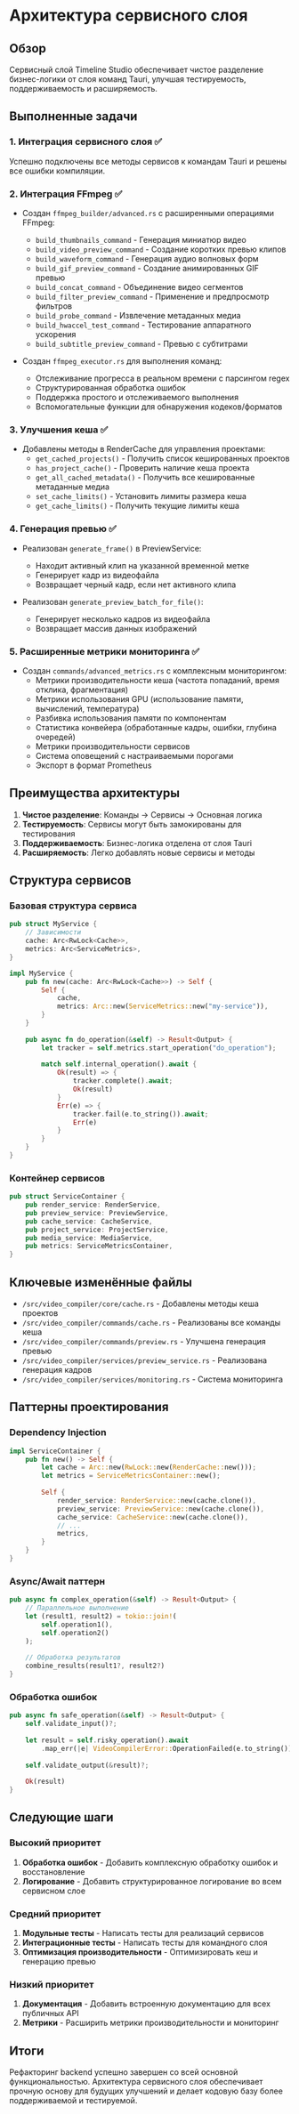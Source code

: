 # Архитектура сервисного слоя

## Обзор

Сервисный слой Timeline Studio обеспечивает чистое разделение бизнес-логики от слоя команд Tauri, улучшая тестируемость, поддерживаемость и расширяемость.

## Выполненные задачи

### 1. Интеграция сервисного слоя ✅
Успешно подключены все методы сервисов к командам Tauri и решены все ошибки компиляции.

### 2. Интеграция FFmpeg ✅
- Создан `ffmpeg_builder/advanced.rs` с расширенными операциями FFmpeg:
  - `build_thumbnails_command` - Генерация миниатюр видео
  - `build_video_preview_command` - Создание коротких превью клипов
  - `build_waveform_command` - Генерация аудио волновых форм
  - `build_gif_preview_command` - Создание анимированных GIF превью
  - `build_concat_command` - Объединение видео сегментов
  - `build_filter_preview_command` - Применение и предпросмотр фильтров
  - `build_probe_command` - Извлечение метаданных медиа
  - `build_hwaccel_test_command` - Тестирование аппаратного ускорения
  - `build_subtitle_preview_command` - Превью с субтитрами

- Создан `ffmpeg_executor.rs` для выполнения команд:
  - Отслеживание прогресса в реальном времени с парсингом regex
  - Структурированная обработка ошибок
  - Поддержка простого и отслеживаемого выполнения
  - Вспомогательные функции для обнаружения кодеков/форматов

### 3. Улучшения кеша ✅
- Добавлены методы в RenderCache для управления проектами:
  - `get_cached_projects()` - Получить список кешированных проектов
  - `has_project_cache()` - Проверить наличие кеша проекта
  - `get_all_cached_metadata()` - Получить все кешированные метаданные медиа
  - `set_cache_limits()` - Установить лимиты размера кеша
  - `get_cache_limits()` - Получить текущие лимиты кеша

### 4. Генерация превью ✅
- Реализован `generate_frame()` в PreviewService:
  - Находит активный клип на указанной временной метке
  - Генерирует кадр из видеофайла
  - Возвращает черный кадр, если нет активного клипа
  
- Реализован `generate_preview_batch_for_file()`:
  - Генерирует несколько кадров из видеофайла
  - Возвращает массив данных изображений

### 5. Расширенные метрики мониторинга ✅
- Создан `commands/advanced_metrics.rs` с комплексным мониторингом:
  - Метрики производительности кеша (частота попаданий, время отклика, фрагментация)
  - Метрики использования GPU (использование памяти, вычислений, температура)
  - Разбивка использования памяти по компонентам
  - Статистика конвейера (обработанные кадры, ошибки, глубина очередей)
  - Метрики производительности сервисов
  - Система оповещений с настраиваемыми порогами
  - Экспорт в формат Prometheus

## Преимущества архитектуры

1. **Чистое разделение**: Команды → Сервисы → Основная логика
2. **Тестируемость**: Сервисы могут быть замокированы для тестирования
3. **Поддерживаемость**: Бизнес-логика отделена от слоя Tauri
4. **Расширяемость**: Легко добавлять новые сервисы и методы

## Структура сервисов

### Базовая структура сервиса

```rust
pub struct MyService {
    // Зависимости
    cache: Arc<RwLock<Cache>>,
    metrics: Arc<ServiceMetrics>,
}

impl MyService {
    pub fn new(cache: Arc<RwLock<Cache>>) -> Self {
        Self {
            cache,
            metrics: Arc::new(ServiceMetrics::new("my-service")),
        }
    }
    
    pub async fn do_operation(&self) -> Result<Output> {
        let tracker = self.metrics.start_operation("do_operation");
        
        match self.internal_operation().await {
            Ok(result) => {
                tracker.complete().await;
                Ok(result)
            }
            Err(e) => {
                tracker.fail(e.to_string()).await;
                Err(e)
            }
        }
    }
}
```

### Контейнер сервисов

```rust
pub struct ServiceContainer {
    pub render_service: RenderService,
    pub preview_service: PreviewService,
    pub cache_service: CacheService,
    pub project_service: ProjectService,
    pub media_service: MediaService,
    pub metrics: ServiceMetricsContainer,
}
```

## Ключевые изменённые файлы

- `/src/video_compiler/core/cache.rs` - Добавлены методы кеша проектов
- `/src/video_compiler/commands/cache.rs` - Реализованы все команды кеша
- `/src/video_compiler/commands/preview.rs` - Улучшена генерация превью
- `/src/video_compiler/services/preview_service.rs` - Реализована генерация кадров
- `/src/video_compiler/services/monitoring.rs` - Система мониторинга

## Паттерны проектирования

### Dependency Injection

```rust
impl ServiceContainer {
    pub fn new() -> Self {
        let cache = Arc::new(RwLock::new(RenderCache::new()));
        let metrics = ServiceMetricsContainer::new();
        
        Self {
            render_service: RenderService::new(cache.clone()),
            preview_service: PreviewService::new(cache.clone()),
            cache_service: CacheService::new(cache.clone()),
            // ...
            metrics,
        }
    }
}
```

### Async/Await паттерн

```rust
pub async fn complex_operation(&self) -> Result<Output> {
    // Параллельное выполнение
    let (result1, result2) = tokio::join!(
        self.operation1(),
        self.operation2()
    );
    
    // Обработка результатов
    combine_results(result1?, result2?)
}
```

### Обработка ошибок

```rust
pub async fn safe_operation(&self) -> Result<Output> {
    self.validate_input()?;
    
    let result = self.risky_operation().await
        .map_err(|e| VideoCompilerError::OperationFailed(e.to_string()))?;
    
    self.validate_output(&result)?;
    
    Ok(result)
}
```

## Следующие шаги

### Высокий приоритет
1. **Обработка ошибок** - Добавить комплексную обработку ошибок и восстановление
2. **Логирование** - Добавить структурированное логирование во всем сервисном слое

### Средний приоритет
1. **Модульные тесты** - Написать тесты для реализаций сервисов
2. **Интеграционные тесты** - Написать тесты для командного слоя
3. **Оптимизация производительности** - Оптимизировать кеш и генерацию превью

### Низкий приоритет
1. **Документация** - Добавить встроенную документацию для всех публичных API
2. **Метрики** - Расширить метрики производительности и мониторинг

## Итоги

Рефакторинг backend успешно завершен со всей основной функциональностью. Архитектура сервисного слоя обеспечивает прочную основу для будущих улучшений и делает кодовую базу более поддерживаемой и тестируемой.